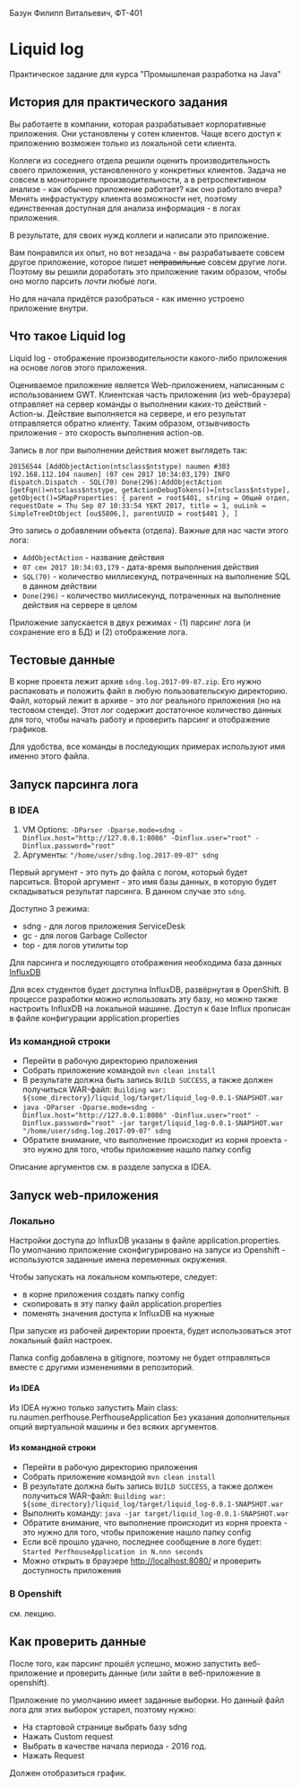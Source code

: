 Базун Филипп Витальевич, ФТ-401

# Liquid log

Практическое задание для курса "Промышленая разработка на Java"

## История для практического задания
Вы работаете в компании, которая разрабатывает корпоративные приложения. Они установлены у сотен клиентов.
Чаще всего доступ к приложению возможен только из локальной сети клиента.

Коллеги из соседнего отдела решили оценить производительность своего приложения, установленного у конкретных клиентов.
Задача не совсем в мониторинге производительности, а в ретроспективном анализе - как обычно приложение работает? как оно работало вчера?
Менять инфрастуктуру клиента возможности нет, поэтому единственная доступная для анализа информация - в логах приложения.

В результате, для своих нужд коллеги и написали это приложение.

Вам понравился их опыт, но вот незадача - вы разрабатываете совсем другое приложение, которое пишет ~~неправильные~~ совсем
другие логи. Поэтому вы решили доработать это приложение таким образом, чтобы оно могло парсить _почти_ любые логи.

Но для начала придётся разобраться - как именно устроено приложение внутри.

## Что такое Liquid log

Liquid log - отображение производительности какого-либо приложения на основе логов этого приложения.

Оцениваемое приложение является Web-приложением, написанным с использованием GWT. Клиентская часть приложения (из web-браузера)
отправляет на сервер команды о выполнении каких-то действий - Action-ы. Действие выполняется на сервере, и его
результат отправляется обратно клиенту. Таким образом, отзывчивость приложения - это скорость выполнения action-ов.

Запись в лог при выполнении действия может выглядеть так:
```
20156544 [AddObjectAction(ntsclass$ntstype) naumen #303 192.168.112.104 naumen] (07 сен 2017 10:34:03,179) INFO  dispatch.Dispatch - SQL(70) Done(296):AddObjectAction [getFqn()=ntsclass$ntstype, getActionDebugTokens()=[ntsclass$ntstype], getObject()=SMapProperties: { parent = root$401, string = Общий отдел, requestDate = Thu Sep 07 10:33:54 YEKT 2017, title = 1, ouLink = SimpleTreeDtObject [ou$5806,], parentUUID = root$401 }, ]
```

Это запись о добавлении объекта (отдела). Важные для нас части этого лога:
* `AddObjectAction` - название действия
* `07 сен 2017 10:34:03,179` - дата-время выполнения действия
* `SQL(70)` - количество миллисекунд, потраченных на выполнение SQL в данном действии
* `Done(296)` - количество миллисекунд, потраченных на выполнение действия на сервере в целом

Приложение запускается в двух режимах - (1) парсинг лога (и сохранение его в БД) и (2) отображение лога.

## Тестовые данные

В корне проекта лежит архив `sdng.log.2017-09-07.zip`. Его нужно распаковать и положить файл в любую пользовательскую директорию.
Файл, который лежит в архиве - это лог реального приложения (но на тестовом стенде). Этот лог содержит достаточное количество данных
для того, чтобы начать работу и проверить парсинг и отображение графиков.

Для удобства, все команды в последующих примерах используют имя именно этого файла.

## Запуск парсинга лога

### В IDEA
1. VM Options: `-DParser -Dparse.mode=sdng -Dinflux.host="http://127.0.0.1:8086" -Dinflux.user="root" -Dinflux.password="root"`
1. Аргументы: `"/home/user/sdng.log.2017-09-07" sdng`

Первый аргумент - это путь до файла с логом, который будет парситься.
Второй аргумент - это имя базы данных, в которую будет складываться результат парсинга. В данном случае это `sdng`.

Доступно 3 режима:
* sdng - для логов приложения ServiceDesk
* gc - для логов Garbage Collector
* top - для логов утилиты top

Для парсинга и последующего отображения необходима база данных [InfluxDB](https://github.com/influxdata/influxdb)

Для всех студентов будет доступна InfluxDB, развёрнутая в OpenShift. В процессе разработки можно использовать эту базу, 
но можно также настроить InfluxDB на локальной машине.
Доступ к базе Influx прописан в файле конфигурации application.properties

### Из командной строки

* Перейти в рабочую директорию приложения
* Собрать приложение командой `mvn clean install`
* В результате должна быть запись `BUILD SUCCESS`, а также должен получиться WAR-файл: `Building war: ${some_directory}/liquid_log/target/liquid_log-0.0.1-SNAPSHOT.war`
* `java -DParser -Dparse.mode=sdng -Dinflux.host="http://127.0.0.1:8086" -Dinflux.user="root" -Dinflux.password="root" -jar target/liquid_log-0.0.1-SNAPSHOT.war "/home/user/sdng.log.2017-09-07" sdng`
* Обратите внимание, что выполнение происходит из корня проекта - это нужно для того, чтобы приложение нашло папку config

Описание аргументов см. в разделе запуска в IDEA.

## Запуск web-приложения

### Локально

Настройки доступа до InfluxDB указаны в файле application.properties. По умолчанию приложение сконфигурировано
на запуск из Openshift - используются заданные имена переменных окружения.

Чтобы запускать на локальном компьютере, следует:
* в корне приложения создать папку config
* скопировать в эту папку файл application.properties
* поменять значения доступа к InfluxDB на нужные

При запуске из рабочей директории проекта, будет использоваться этот локальный файл настроек.

Папка config добавлена в gitignore, поэтому не будет отправляться вместе с другими изменениями в репозиторий.

#### Из IDEA
Из IDEA нужно только запустить Main class: ru.naumen.perfhouse.PerfhouseApplication
Без указания дополнительных опций виртуальной машины и без всяких аргументов.

#### Из командной строки

* Перейти в рабочую директорию приложения
* Собрать приложение командой `mvn clean install`
* В результате должна быть запись `BUILD SUCCESS`, а также должен получиться WAR-файл: `Building war: ${some_directory}/liquid_log/target/liquid_log-0.0.1-SNAPSHOT.war`
* Выполнить команду: `java -jar target/liquid_log-0.0.1-SNAPSHOT.war`
* Обратите внимание, что выполнение происходит из корня проекта - это нужно для того, чтобы приложение нашло папку config
* Если всё прошло удачно, последнее сообщение в логе будет: `Started PerfhouseApplication in N.nnn seconds`
* Можно открыть в браузере [http://localhost:8080/](http://localhost:8080/) и проверить доступность приложения

### В Openshift
см. лекцию.

## Как проверить данные
После того, как парсинг прошёл успешно, можно запустить веб-приложение и проверить данные (или зайти в веб-приложение в openshift).

Приложение по умолчанию имеет заданные выборки. Но данный файл лога для этих выборок устарел, поэтому нужно:
* На стартовой странице выбрать базу sdng
* Нажать Custom request
* Выбрать в качестве начала периода - 2016 год.
* Нажать Request

Должен отобразиться график.
